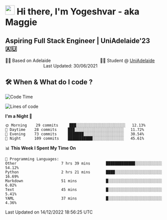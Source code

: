 <h1><img src="https://emojis.slackmojis.com/emojis/images/1531849430/4246/blob-sunglasses.gif?1531849430" width="30"/> Hi there, I'm Yogeshvar - aka Maggie</h1>

## Aspiring Full Stack Engineer | UniAdelaide'23 🇦🇺  
🏂🏻  Based on Adelaide &nbsp;&nbsp;&nbsp;&nbsp;&nbsp;&nbsp;&nbsp;&nbsp;&nbsp;&nbsp;&nbsp;&nbsp;&nbsp;&nbsp;&nbsp;&nbsp;&nbsp;&nbsp;&nbsp;&nbsp;&nbsp;&nbsp;&nbsp;&nbsp;&nbsp;&nbsp;&nbsp;&nbsp;&nbsp;&nbsp;&nbsp;&nbsp;&nbsp;&nbsp;&nbsp;&nbsp;&nbsp;&nbsp;&nbsp;👨‍💻 Student @ [UniAdelaide](https://www.adelaide.edu.au)   &nbsp;&nbsp;&nbsp;&nbsp;&nbsp;&nbsp;&nbsp;&nbsp;&nbsp;&nbsp;&nbsp;&nbsp;&nbsp;&nbsp;&nbsp;&nbsp;&nbsp;&nbsp;&nbsp;&nbsp;&nbsp;&nbsp;&nbsp;&nbsp;&nbsp;&nbsp;&nbsp;&nbsp;&nbsp;&nbsp;&nbsp;Last Updated: 30/06/2021

## 🛠 When & What do I code ?  

<!--START_SECTION:waka-->
![Code Time](http://img.shields.io/badge/Code%20Time-1%2C873%20hrs%207%20mins-blue)

![Lines of code](https://img.shields.io/badge/From%20Hello%20World%20I%27ve%20Written-2%20Million%20lines%20of%20code-blue)

**I'm a Night 🦉** 

```text
🌞 Morning    29 commits     ███░░░░░░░░░░░░░░░░░░░░░░   12.13% 
🌆 Daytime    28 commits     ███░░░░░░░░░░░░░░░░░░░░░░   11.72% 
🌃 Evening    73 commits     ███████░░░░░░░░░░░░░░░░░░   30.54% 
🌙 Night      109 commits    ███████████░░░░░░░░░░░░░░   45.61%

```


📊 **This Week I Spent My Time On** 

```text
💬 Programming Languages: 
Other                    7 hrs 39 mins       █████████████░░░░░░░░░░░░   54.12% 
Python                   2 hrs 21 mins       ████░░░░░░░░░░░░░░░░░░░░░   16.69% 
Markdown                 51 mins             █░░░░░░░░░░░░░░░░░░░░░░░░   6.02% 
Text                     45 mins             █░░░░░░░░░░░░░░░░░░░░░░░░   5.41% 
YAML                     37 mins             █░░░░░░░░░░░░░░░░░░░░░░░░   4.36%

```


 Last Updated on 14/12/2022 18:56:25 UTC
<!--END_SECTION:waka-->
